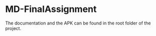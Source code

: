 # MD-FinalAssignment

The documentation and the APK can be found in the root folder of the project.
